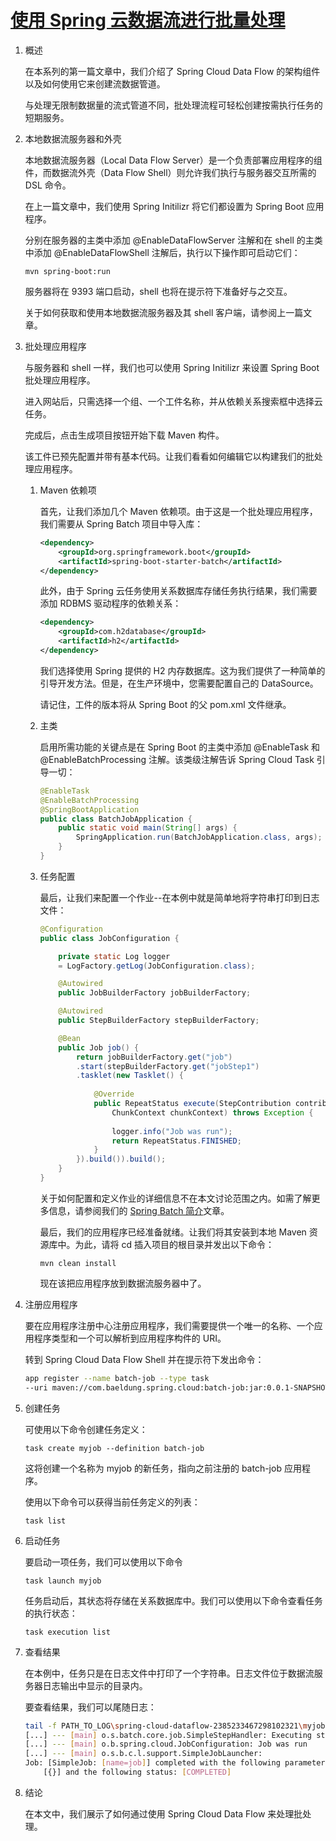 # [使用 Spring 云数据流进行批量处理](https://www.baeldung.com/spring-cloud-data-flow-batch-processing)

1. 概述

    在本系列的第一篇文章中，我们介绍了 Spring Cloud Data Flow 的架构组件以及如何使用它来创建流数据管道。

    与处理无限制数据量的流式管道不同，批处理流程可轻松创建按需执行任务的短期服务。

2. 本地数据流服务器和外壳

    本地数据流服务器（Local Data Flow Server）是一个负责部署应用程序的组件，而数据流外壳（Data Flow Shell）则允许我们执行与服务器交互所需的 DSL 命令。

    在上一篇文章中，我们使用 Spring Initilizr 将它们都设置为 Spring Boot 应用程序。

    分别在服务器的主类中添加 @EnableDataFlowServer 注解和在 shell 的主类中添加 @EnableDataFlowShell 注解后，执行以下操作即可启动它们：

    `mvn spring-boot:run`

    服务器将在 9393 端口启动，shell 也将在提示符下准备好与之交互。

    关于如何获取和使用本地数据流服务器及其 shell 客户端，请参阅上一篇文章。

3. 批处理应用程序

    与服务器和 shell 一样，我们也可以使用 Spring Initilizr 来设置 Spring Boot 批处理应用程序。

    进入网站后，只需选择一个组、一个工件名称，并从依赖关系搜索框中选择云任务。

    完成后，点击生成项目按钮开始下载 Maven 构件。

    该工件已预先配置并带有基本代码。让我们看看如何编辑它以构建我们的批处理应用程序。

    1. Maven 依赖项

        首先，让我们添加几个 Maven 依赖项。由于这是一个批处理应用程序，我们需要从 Spring Batch 项目中导入库：

        ```xml
        <dependency>
            <groupId>org.springframework.boot</groupId>
            <artifactId>spring-boot-starter-batch</artifactId>
        </dependency>
        ```

        此外，由于 Spring 云任务使用关系数据库存储任务执行结果，我们需要添加 RDBMS 驱动程序的依赖关系：

        ```xml
        <dependency>
            <groupId>com.h2database</groupId>
            <artifactId>h2</artifactId>
        </dependency>
        ```

        我们选择使用 Spring 提供的 H2 内存数据库。这为我们提供了一种简单的引导开发方法。但是，在生产环境中，您需要配置自己的 DataSource。

        请记住，工件的版本将从 Spring Boot 的父 pom.xml 文件继承。

    2. 主类

        启用所需功能的关键点是在 Spring Boot 的主类中添加 @EnableTask 和 @EnableBatchProcessing 注解。该类级注解告诉 Spring Cloud Task 引导一切：

        ```java
        @EnableTask
        @EnableBatchProcessing
        @SpringBootApplication
        public class BatchJobApplication {
            public static void main(String[] args) {
                SpringApplication.run(BatchJobApplication.class, args);
            }
        }
        ```

    3. 任务配置

        最后，让我们来配置一个作业--在本例中就是简单地将字符串打印到日志文件：

        ```java
        @Configuration
        public class JobConfiguration {

            private static Log logger
            = LogFactory.getLog(JobConfiguration.class);

            @Autowired
            public JobBuilderFactory jobBuilderFactory;

            @Autowired
            public StepBuilderFactory stepBuilderFactory;

            @Bean
            public Job job() {
                return jobBuilderFactory.get("job")
                .start(stepBuilderFactory.get("jobStep1")
                .tasklet(new Tasklet() {
                    
                    @Override
                    public RepeatStatus execute(StepContribution contribution, 
                        ChunkContext chunkContext) throws Exception {
                        
                        logger.info("Job was run");
                        return RepeatStatus.FINISHED;
                    }
                }).build()).build();
            }
        }
        ```

        关于如何配置和定义作业的详细信息不在本文讨论范围之内。如需了解更多信息，请参阅我们的 [Spring Batch 简介](https://www.baeldung.com/introduction-to-spring-batch)文章。

        最后，我们的应用程序已经准备就绪。让我们将其安装到本地 Maven 资源库中。为此，请将 cd 插入项目的根目录并发出以下命令：

        `mvn clean install`

        现在该把应用程序放到数据流服务器中了。

4. 注册应用程序

    要在应用程序注册中心注册应用程序，我们需要提供一个唯一的名称、一个应用程序类型和一个可以解析到应用程序构件的 URI。

    转到 Spring Cloud Data Flow Shell 并在提示符下发出命令：

    ```bash
    app register --name batch-job --type task 
    --uri maven://com.baeldung.spring.cloud:batch-job:jar:0.0.1-SNAPSHOT
    ```

5. 创建任务

    可使用以下命令创建任务定义：

    `task create myjob --definition batch-job`

    这将创建一个名称为 myjob 的新任务，指向之前注册的 batch-job 应用程序。

    使用以下命令可以获得当前任务定义的列表：

    `task list`

6. 启动任务

    要启动一项任务，我们可以使用以下命令

    `task launch myjob`

    任务启动后，其状态将存储在关系数据库中。我们可以使用以下命令查看任务的执行状态：

    `task execution list`

7. 查看结果

    在本例中，任务只是在日志文件中打印了一个字符串。日志文件位于数据流服务器日志输出中显示的目录内。

    要查看结果，我们可以尾随日志：

    ```bash
    tail -f PATH_TO_LOG\spring-cloud-dataflow-2385233467298102321\myjob-1472827120414\myjob
    [...] --- [main] o.s.batch.core.job.SimpleStepHandler: Executing step: [jobStep1]
    [...] --- [main] o.b.spring.cloud.JobConfiguration: Job was run
    [...] --- [main] o.s.b.c.l.support.SimpleJobLauncher:
    Job: [SimpleJob: [name=job]] completed with the following parameters: 
        [{}] and the following status: [COMPLETED]
    ```

8. 结论

    在本文中，我们展示了如何通过使用 Spring Cloud Data Flow 来处理批处理。
